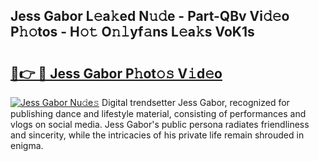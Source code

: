 ## Jess Gabor L𝚎a𝚔ed N𝚞𝚍e - Part-QBv Vi𝚍𝚎o P𝚑𝚘tos - H𝚘𝚝 O𝚗𝚕yf𝚊ns L𝚎a𝚔s VoK1s

# <h2><a href="http://kf169c.oniu.top/?m=Jess+Gabor">🔗👉 🔴 Jess Gabor P𝚑ot𝚘𝚜 V𝚒d𝚎o</a></h2>

[![Jess Gabor Nu𝚍e𝚜](https://i.imgur.com/0qMVB7G.gif)](http://kf169c.oniu.top/?m=Jess+Gabor)
Digital trendsetter Jess Gabor, recognized for publishing dance and lifestyle material, consisting of performances and vlogs on social media. Jess Gabor's public persona radiates friendliness and sincerity, while the intricacies of his private life remain shrouded in enigma.  
